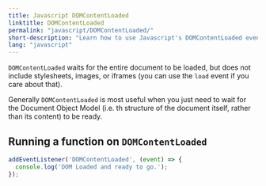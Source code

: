 ```yaml
---
title: Javascript DOMContentLoaded
linktitle: DOMContentLoaded
permalink: "javascript/DOMContentLoaded/"
short-description: "Learn how to use Javascript's DOMContentLoaded event to perform actions when the page is ready."
lang: "javascript"
---
```


`DOMContentLoaded` waits for the entire document to be loaded, but does not
include stylesheets, images, or iframes (you can use the `load` event if you
care about that).

Generally `DOMContentLoaded` is most useful when you just need to wait for the
Document Object Model (i.e. th structure of the document itself, rather than its
content) to be ready.

## Running a function on `DOMContentLoaded`

```javascript
addEventListener('DOMContentLoaded', (event) => {
  console.log('DOM Loaded and ready to go.');
});
```
